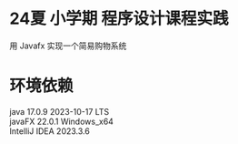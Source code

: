 # 24夏 小学期 程序设计课程实践
用 Javafx 实现一个简易购物系统
# 环境依赖
java 17.0.9 2023-10-17 LTS  
javaFX 22.0.1 Windows_x64  
IntelliJ IDEA 2023.3.6